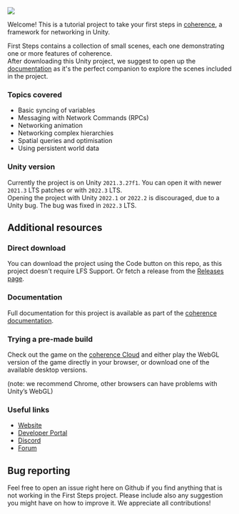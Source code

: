 ![](https://imgur.com/Z4grkow.jpg)

Welcome! This is a tutorial project to take your first steps in [coherence](https://coherence.io), a framework for networking in Unity.

First Steps contains a collection of small scenes, each one demonstrating one or more features of coherence.  
After downloading this Unity project, we suggest to open up the [documentation](https://docs.coherence.io/learning-coherence/first-steps-tutorial) as it's the perfect companion to explore the scenes included in the project.

### Topics covered
- Basic syncing of variables
- Messaging with Network Commands (RPCs)
- Networking animation
- Networking complex hierarchies
- Spatial queries and optimisation
- Using persistent world data

### Unity version
Currently the project is on Unity `2021.3.27f1`. You can open it with newer `2021.3` LTS patches or with `2022.3` LTS.  
Opening the project with Unity `2022.1` or `2022.2` is discouraged, due to a Unity bug. The bug was fixed in `2022.3` LTS.

## Additional resources

### Direct download
You can download the project using the Code button on this repo, as this project doesn't require LFS Support. Or fetch a release from the [Releases page](https://github.com/coherence/first-steps-tutorial/releases).

### Documentation
Full documentation for this project is available as part of the [coherence documentation](https://docs.coherence.io/learning-coherence/first-steps-tutorial).

### Trying a pre-made build
Check out the game on the [coherence Cloud](https://coherence.io/games/coherence/first-steps-tutorial) and either play the WebGL version of the game directly in your browser, or download one of the available desktop versions.

(note: we recommend Chrome, other browsers can have problems with Unity’s WebGL)

### Useful links

- [Website](https://coherence.io)
- [Developer Portal](https://coherence.io/dev)
- [Discord](https://coherence.io/discord)
- [Forum](https://community.coherence.io)

## Bug reporting
Feel free to open an issue right here on Github if you find anything that is not working in the First Steps project. Please include also any suggestion you might have on how to improve it. We appreciate all contributions!
